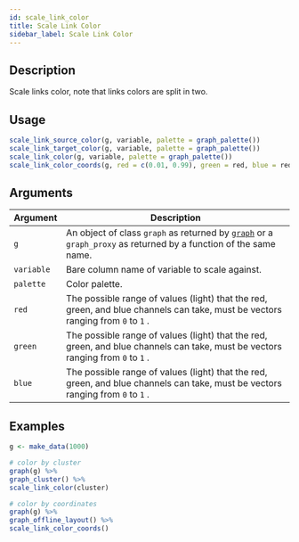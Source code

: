 ```yaml
---
id: scale_link_color
title: Scale Link Color
sidebar_label: Scale Link Color
---
```


## Description

Scale links color, note that links colors are split in two.


## Usage

```r
scale_link_source_color(g, variable, palette = graph_palette())
scale_link_target_color(g, variable, palette = graph_palette())
scale_link_color(g, variable, palette = graph_palette())
scale_link_color_coords(g, red = c(0.01, 0.99), green = red, blue = red)
```


## Arguments

Argument      |Description
------------- |----------------
`g`     |     An object of class `graph` as returned by [`graph`](#graph) or a `graph_proxy`  as returned by a function of the same name.
`variable`     |     Bare column name of variable to scale against.
`palette`     |     Color palette.
`red`     |     The possible range of values (light) that the red, green, and blue channels can take, must be vectors ranging from `0` to `1` .
`green`     |     The possible range of values (light) that the red, green, and blue channels can take, must be vectors ranging from `0` to `1` .
`blue`     |     The possible range of values (light) that the red, green, and blue channels can take, must be vectors ranging from `0` to `1` .


## Examples

```r
g <- make_data(1000)

# color by cluster
graph(g) %>%
graph_cluster() %>%
scale_link_color(cluster)

# color by coordinates
graph(g) %>%
graph_offline_layout() %>%
scale_link_color_coords()
```


